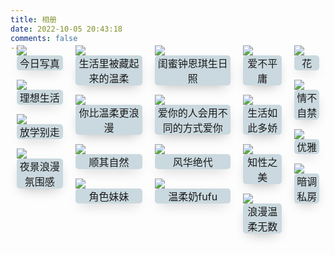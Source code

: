 ```yaml
---
title: 相册
date: 2022-10-05 20:43:18
comments: false
---
```


<style>
#l_main {
  max-width: calc(100% - 1 * 240px);
  padding-left: 0px;
  float: left;
  -webkit-box-ordinal-group: 2;
  -moz-box-ordinal-group: 2;
  -ms-flex-order: 2;
  -webkit-order: 2;
  order: 2;
}
#l_main.no_sidebar {
  width: 100%;
  padding-right: 0;
  max-width: 840px;
  margin: auto;
}
#bottom {
  display: none;
}
#post-body {
  display:flex;
  flex-wrap: wrap;
}
#post-body p {
  /* width: 48%; */
  margin: 5px;
}
.article center, .article center p {
  text-align: center;
  margin-bottom: 50px;
  margin-top: -30px;
}
#post-body p {
  /* display:flex; */
  flex-wrap: wrap;
}
#post-body p img {
  width: 32%;
  margin: 5px;
}
</style>

<!-- <center>晚晚晚儿呀***分割线</center> -->

<div class="gallery-page">
	<div class="gallery-list">
    <div class="gallery-column">
			<div class="gallery-item">
				<a href="今日写真"><img src="https://gcore.jsdelivr.net/gh/txw1314/blog-img@main/fairy/202208/岁岁小塔202208120117592.jpg">
				</a>
				<p>今日写真</p>
			</div>
      <div class="gallery-item">
				<a href="晚晚晚儿呀/理想生活"><img src="https://gcore.jsdelivr.net/gh/txw1314/blog-img@main/晚晚晚儿呀/2022/8.12理想生活/202210062054311.jpg">
				</a>
				<p>理想生活</p>
			</div>
      <div class="gallery-item">
        <a href="晚晚晚儿呀/放学别走"><img src="https://gcore.jsdelivr.net/gh/txw1314/blog-img@main/晚晚晚儿呀/2022/8.16放学别走/202210062115621.jpg">
        </a>
        <p>放学别走</p>
      </div>
      <div class="gallery-item">
        <a href="晚晚晚儿呀/夜景浪漫氛围感"><img src="https://gcore.jsdelivr.net/gh/txw1314/blog-img@main/晚晚晚儿呀/2021/9.7夜景浪漫氛围感/202210062147586.jpg">
        </a>
        <p>夜景浪漫氛围感</p>
      </div>
		</div>
		<div class="gallery-column">
			<div class="gallery-item">
				<a href="晚晚晚儿呀/生活里被藏起来的温柔"><img src="https://gcore.jsdelivr.net/gh/txw1314/blog-img@main/晚晚晚儿呀/2022/1.13生活里被藏起来的温柔/202210061616952.jpg">
				</a>
				<p>生活里被藏起来的温柔</p>
			</div>
      <div class="gallery-item">
				<a href="晚晚晚儿呀/你比温柔更浪漫"><img src="https://gcore.jsdelivr.net/gh/txw1314/blog-img@main/晚晚晚儿呀/2022/7.17你比温柔更浪漫/202210061643693.jpg">
				</a>
				<p>你比温柔更浪漫</p>
			</div>
      <div class="gallery-item">
        <a href="晚晚晚儿呀/顺其自然"><img src="https://gcore.jsdelivr.net/gh/txw1314/blog-img@main/晚晚晚儿呀/2022/8.14顺其自然/202210062110935.jpg">
        </a>
        <p>顺其自然</p>
      </div>
      <div class="gallery-item">
        <a href="晚晚晚儿呀/角色妹妹"><img src="https://gcore.jsdelivr.net/gh/txw1314/blog-img@main/晚晚晚儿呀/2021/11.20绝妹/202210062151422.jpg">
        </a>
        <p>角色妹妹</p>
      </div>
		</div>
    <div class="gallery-column">
			<div class="gallery-item">
        <a href="晚晚晚儿呀/闺蜜钟恩琪生日照"><img src="https://gcore.jsdelivr.net/gh/txw1314/blog-img@main/晚晚晚儿呀/2022/7.17闺蜜钟恩琪生日照/202210061916223.jpg">
        </a>
        <p>闺蜜钟恩琪生日照</p>
      </div>
      <div class="gallery-item">
        <a href="晚晚晚儿呀/爱你的人会用不同的方式爱你"><img src="https://gcore.jsdelivr.net/gh/txw1314/blog-img@main/晚晚晚儿呀/2022/8.6爱你的人会用不同的方式爱你/202210062035590.jpg">
        </a>
        <p>爱你的人会用不同的方式爱你</p>
      </div>
      <div class="gallery-item">
        <a href="晚晚晚儿呀/风华绝代"><img src="https://gcore.jsdelivr.net/gh/txw1314/blog-img@main/晚晚晚儿呀/2022/8.18风华绝代/202210062122290.jpg">
        </a>
        <p>风华绝代</p>
      </div>
      <div class="gallery-item">
        <a href="晚晚晚儿呀/温柔奶fufu"><img src="https://gcore.jsdelivr.net/gh/txw1314/blog-img@main/晚晚晚儿呀/2021/12.11温柔奶fufu/202210062154844.jpg">
        </a>
        <p>温柔奶fufu</p>
      </div>
		</div>
    <div class="gallery-column">
			<div class="gallery-item">
				<a href="晚晚晚儿呀/爱不平庸"><img src="https://gcore.jsdelivr.net/gh/txw1314/blog-img@main/晚晚晚儿呀/2022/7.28爱不平庸/202210061747150.jpg">
				</a>
				<p>爱不平庸</p>
			</div>
      <div class="gallery-item">
				<a href="晚晚晚儿呀/生活如此多娇"><img src="https://gcore.jsdelivr.net/gh/txw1314/blog-img@main/晚晚晚儿呀/2022/8.1生活如此多娇/202210061853517.jpg">
				</a>
				<p>生活如此多娇</p>
			</div>
      <div class="gallery-item">
				<a href="晚晚晚儿呀/知性之美"><img src="https://gcore.jsdelivr.net/gh/txw1314/blog-img@main/晚晚晚儿呀/2022/8.21知性之美/202210062132396.jpg">
				</a>
				<p>知性之美</p>
			</div>
      <div class="gallery-item">
				<a href="晚晚晚儿呀/浪漫温柔无数"><img src="https://gcore.jsdelivr.net/gh/txw1314/blog-img@main/fairy/202208/%E4%B8%80%E6%A3%B5%E6%A0%91202208120131588.jpg">
				</a>
				<p>浪漫温柔无数</p>
			</div>
		</div>
    <div class="gallery-column">
      <div class="gallery-item">
				<a href="晚晚晚儿呀/花"><img src="https://gcore.jsdelivr.net/gh/txw1314/blog-img@main/晚晚晚儿呀/2022/7.26花/202210061732669.jpg">
				</a>
				<p>花</p>
			</div>
      <div class="gallery-item">
        <a href="晚晚晚儿呀/情不自禁"><img src="https://gcore.jsdelivr.net/gh/txw1314/blog-img@main/晚晚晚儿呀/2022/8.5情不自禁/202210062024317.jpg">
        </a>
        <p>情不自禁</p>
      </div>
      <div class="gallery-item">
        <a href="晚晚晚儿呀/优雅"><img src="https://gcore.jsdelivr.net/gh/txw1314/blog-img@main/晚晚晚儿呀/2022/8.23优雅/202210062135495.jpg">
        </a>
        <p>优雅</p>
      </div>
      <div class="gallery-item">
        <a href="晚晚晚儿呀/暗调私房"><img src="https://gcore.jsdelivr.net/gh/txw1314/blog-img@main/晚晚晚儿呀/2021/8.23暗调私房/202210062144956.jpg">
        </a>
        <p>暗调私房</p>
      </div
    </div>
    </div>
</div>

<style>
.gallery-page {
	margin-top: -40px;
}
.img-list,
.gallery-list {
	display: flex;
	flex-direction: row;
	flex-wrap: nowrap;
	align-items: flex-start;
}
.img-column {
	display: flex;
	flex-direction: column-reverse;
}
.img-column a,
.gallery-column a {
	border-bottom: 0px;
}
.gallery-item {
	/* margin-bottom: -50px; */
	margin: 15px  10px;
}
.gallery-item p {
	/* margin: -25px auto -10px; */
	max-width: 178px;
  margin: auto;
	text-align: center;
	font-size: 16px;
	/* color: $black-deep; */
	background: rgba(83, 134, 153,.3);
	border-radius: 5px;
	/* border: 1px solid $black-deep; */
	box-shadow: 0 8px 20px -8px rgba(0,0,0,.3);
}
.posts-expand .post-body .gallery-column a img {
	height: 200px;
	width: 200px;
	object-fit: cover;
}
@media (max-width: 767px){
	.gallery-item p {
		min-width: 75px;
		font-size: 13px;
	}
}
</style>
